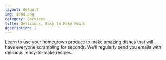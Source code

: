 ```yaml
---
layout: default
img: ipad.png
category: Services
title: Delicious, Easy to Make Meals
description: |
---
```

Learn to use your homegrown produce to make amazing dishes that will have everyone scrambling for seconds. We'll regularly send you emails with delicious, easy-to-make recipes.
